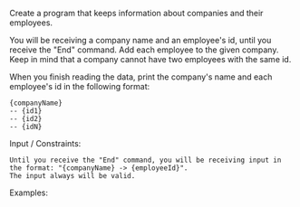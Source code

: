 Create a program that keeps information about companies and their employees. 

You will be receiving a company name and an employee's id, until you receive the "End" command. Add each employee to the given company. Keep in mind that a company cannot have two employees with the same id.

When you finish reading the data, print the company's name and each employee's id in the following format:

    {companyName}
    -- {id1}
    -- {id2}
    -- {idN}

Input / Constraints:

	Until you receive the "End" command, you will be receiving input in the format: "{companyName} -> {employeeId}".
	The input always will be valid.

Examples: 

